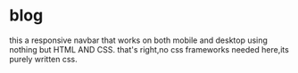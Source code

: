 # blog
this a responsive  navbar that works on both mobile and desktop using nothing but HTML AND CSS.
that's right,no css frameworks needed here,its purely written css.
